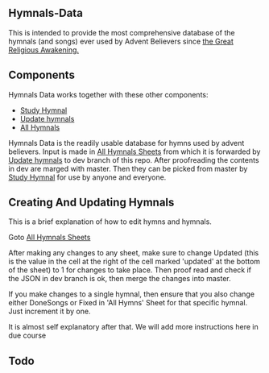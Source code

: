 ## Hymnals-Data
This is intended to provide the most comprehensive database of the hymnals (and songs) ever used by Advent Believers since [the Great Religious Awakening.](https://en.wikisource.org/wiki/The_Great_Controversy_(White)/A_Great_ReligiousAwakening)

## Components
Hymnals Data works together with these other components:

  - [Study Hymnal](https://github.com/GospelSounders/all-sda-hymnals)
  - [Update hymnals](https://github.com/GospelSounders/updatehymnals)
  - [All Hymnals](https://docs.google.com/spreadsheets/d/16-cSCawG9fX__QXLWnPyC9-tBUDW2lW7lLhm5UfpEtI/edit?usp=sharing)


Hymnals Data is the readily usable database for hymns used by advent believers. Input is made in [All Hymnals Sheets](https://docs.google.com/spreadsheets/d/16-cSCawG9fX__QXLWnPyC9-tBUDW2lW7lLhm5UfpEtI/edit?usp=sharing) from which it is forwarded by [Update hymnals](https://github.com/GospelSounders/updatehymnals) to dev branch of this repo. After proofreading the contents in dev are marged with master. Then they can be picked from master by [Study Hymnal](https://github.com/GospelSounders/all-sda-hymnals) for use by anyone and everyone.

## Creating And Updating Hymnals

This is a brief explanation of how to edit hymns and hymnals.

Goto [All Hymnals Sheets](https://docs.google.com/spreadsheets/d/16-cSCawG9fX__QXLWnPyC9-tBUDW2lW7lLhm5UfpEtI/edit?usp=sharing) 

After making any changes to any sheet, make sure to change Updated (this is the value in the cell at the right of the cell marked 'updated' at the bottom of the sheet) to 1 for changes to take place. Then proof read and check if the JSON in dev branch is ok, then merge the changes into master.

If you make changes to a single hymnal, then ensure that you also change either DoneSongs or Fixed in 'All Hymns' Sheet for that specific hymnal. Just increment it by one.

It is almost self explanatory after that. We will add more instructions here in due course



## Todo